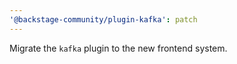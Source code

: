 ```yaml
---
'@backstage-community/plugin-kafka': patch
---
```


Migrate the `kafka` plugin to the new frontend system.
